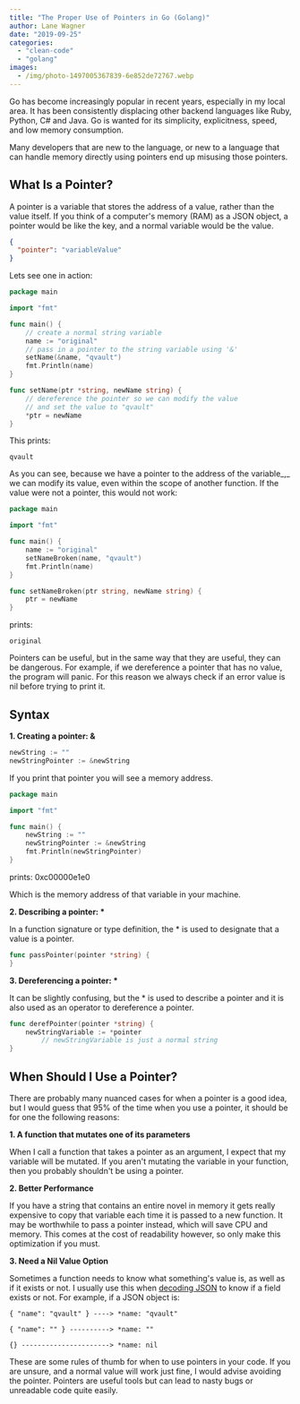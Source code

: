 ```yaml
---
title: "The Proper Use of Pointers in Go (Golang)"
author: Lane Wagner
date: "2019-09-25"
categories: 
  - "clean-code"
  - "golang"
images:
  - /img/photo-1497005367839-6e852de72767.webp
---
```


Go has become increasingly popular in recent years, especially in my local area. It has been consistently displacing other backend languages like Ruby, Python, C# and Java. Go is wanted for its simplicity, explicitness, speed, and low memory consumption.

Many developers that are new to the language, or new to a language that can handle memory directly using pointers end up misusing those pointers.

## What Is a Pointer?

A pointer is a variable that stores the address of a value, rather than the value itself. If you think of a computer's memory (RAM) as a JSON object, a pointer would be like the key, and a normal variable would be the value.

```json
{
  "pointer": "variableValue"
}
```

Lets see one in action:

```go
package main

import "fmt"

func main() {
	// create a normal string variable
	name := "original"
	// pass in a pointer to the string variable using '&'
	setName(&name, "qvault")
	fmt.Println(name)
}

func setName(ptr *string, newName string) {
	// dereference the pointer so we can modify the value
	// and set the value to "qvault"
	*ptr = newName
}
```

This prints:

```
qvault
```

As you can see, because we have a pointer to the address of the variable_,_ we can modify its value, even within the scope of another function. If the value were not a pointer, this would not work:

```go
package main

import "fmt"

func main() {
	name := "original"
	setNameBroken(name, "qvault")
	fmt.Println(name)
}

func setNameBroken(ptr string, newName string) {
	ptr = newName
}
```

prints:

```
original
```

Pointers can be useful, but in the same way that they are useful, they can be dangerous. For example, if we dereference a pointer that has no value, the program will panic. For this reason we always check if an error value is nil before trying to print it.

## Syntax

**1\. Creating a pointer: &**

```go
newString := ""
newStringPointer := &newString
```

If you print that pointer you will see a memory address.

```go
package main

import "fmt"

func main() {
	newString := ""
	newStringPointer := &newString
	fmt.Println(newStringPointer)
}
```

prints: 0xc00000e1e0

Which is the memory address of that variable in your machine.

**2\. Describing a pointer: \***

In a function signature or type definition, the \* is used to designate that a value is a pointer.

```go
func passPointer(pointer *string) {
}
```

**3\. Dereferencing a pointer: \***

It can be slightly confusing, but the \* is used to describe a pointer and it is also used as an operator to dereference a pointer.

```go
func derefPointer(pointer *string) {
	newStringVariable := *pointer
        // newStringVariable is just a normal string
}
```

## When Should I Use a Pointer?

There are probably many nuanced cases for when a pointer is a good idea, but I would guess that 95% of the time when you use a pointer, it should be for one the following reasons:

**1\. A function that mutates one of its parameters**

When I call a function that takes a pointer as an argument, I expect that my variable will be mutated. If you aren't mutating the variable in your function, then you probably shouldn't be using a pointer.

**2\. Better Performance**

If you have a string that contains an entire novel in memory it gets really expensive to copy that variable each time it is passed to a new function. It may be worthwhile to pass a pointer instead, which will save CPU and memory. This comes at the cost of readability however, so only make this optimization if you must.

**3\. Need a Nil Value Option**

Sometimes a function needs to know what something's value is, as well as if it exists or not. I usually use this when [decoding JSON](https://qvault.io/golang/json-golang/) to know if a field exists or not. For example, if a JSON object is:

```
{ "name": "qvault" } ----> *name: "qvault"
```

```
{ "name": "" } ----------> *name: ""
```

```
{} ----------------------> *name: nil
```

These are some rules of thumb for when to use pointers in your code. If you are unsure, and a normal value will work just fine, I would advise avoiding the pointer. Pointers are useful tools but can lead to nasty bugs or unreadable code quite easily.
